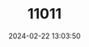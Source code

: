 ---
title: "11011"
category: "Kinosternon sonoriense"
draft: false
date: 2024-02-22 13:03:50
languages:
  English: ["Sonoyta Mud Turtle"]
---